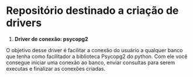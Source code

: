 # Repositório destinado a criação de drivers 

1. **Driver de conexão: psycopg2**

  O objetivo desse driver é facilitar a conexão do usuário a qualquer banco que tenha como facilitador a biblioteca Psycopg2 do python.
  Com ele você consegue iniciar uma conexão ao banco, enviar consultas para serem executas e finalizar as conexões criadas. 
